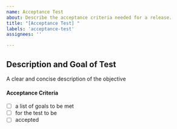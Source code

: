 ```yaml
---
name: Acceptance Test
about: Describe the acceptance criteria needed for a release.
title: "[Acceptance Test] "
labels: 'acceptance-test'
assignees: ''

---
```


## **Description and Goal of Test**
A clear and concise description of the objective

#### **Acceptance Criteria**
- [ ] a list of goals to be met
- [ ] for the test to be
- [ ] accepted
